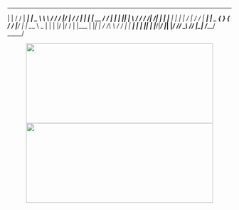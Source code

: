  _          __  _____   _____  __    __      ___  ___   _____       _  
| |        / / | ____| |  _  \ \ \  / /     /   |/   | /  ___/     | | 
| |  __   / /  | |__   | |_| |  \ \/ /     / /|   /| | | |___      | | 
| | /  | / /   |  __|  |  _  {   }  {     / / |__/ | | \___  \  _  | | 
| |/   |/ /    | |___  | |_| |  / /\ \   / /       | |  ___| | | |_| | 
|___/|___/     |_____| |_____/ /_/  \_\ /_/        |_| /_____/ \_____/ 
<p align="center">
  <a href="javaScript:;">
    <img height="180em" width="420em" style="vertical-align:middle;" src="https://github-readme-stats.vercel.app/api?username=webxmsj&show_icons=true" />
    <!-- <img height="180em" width="350em" src="https://github-readme-stats-eight-theta.vercel.app/api/top-langs/?username=webxmsj&layout=compact&langs_count=8" /> -->
    <img height="180em" width="420em" style="vertical-align:middle;" src="https://github-readme-stats.vercel.app/api/wakatime?username=webxmsj&langs_count=5" />
  </a>
</p>
